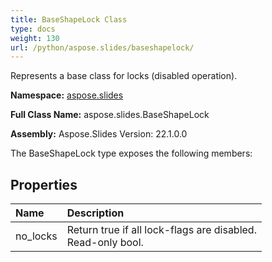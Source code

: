 ```yaml
---
title: BaseShapeLock Class
type: docs
weight: 130
url: /python/aspose.slides/baseshapelock/
---
```


Represents a base class for locks (disabled operation).

**Namespace:** [aspose.slides](/python/aspose.slides/)

**Full Class Name:** aspose.slides.BaseShapeLock

**Assembly:**  Aspose.Slides Version: 22.1.0.0

The BaseShapeLock type exposes the following members:
## **Properties**
|**Name**|**Description**|
| :- | :- |
|no_locks|Return true if all lock-flags are disabled.<br/>            Read-only bool.|

